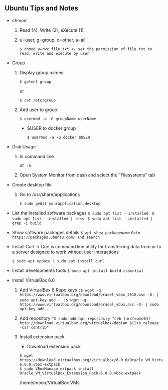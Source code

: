 ## Ubuntu Tips and Notes

* chmod
    1. Read (4),  Write (2), eXecute (1)
    2. u=user, g=group, o=other, a=all

        `$ chmod u=rwx file.txt <- set the permission of file.txt to read, write and execute by user`

* Group
    1. Display group names

        `$ getent group`
        
        or

        `$ cat /etc/group`

    2. Add user to group

        `$ usermod -a -G groupName userName`

        * $USER to docker group

            `$ usermod -a -G docker $USER`

* Disk Usage
    1. In command line
        
        ` df -h `
    
    2. Open System Monitor from dash and select the "Filesystems" tab

* Create desktop file

    1. Go to /usr/share/applications

        ` $ sudo gedit yourapplication.desktop `

* List the installed software packages
    `$ sudo apt list --installed `
    `$ sudo apt list --installed | less `
    `$ sudo apt list --installed | grep -i build`
 
* Show software packages details
    `$ apt show packagename`
    ` Goto https://packages.ubuntu.com/ and search ` 

* Install Curl
    -> Curl is command line utility for transferring data from or to a server designed to work without user interactions

    `$ sudo apt update | sudo apt install curl `

* Install developments tools
    `$ sudo apt install build-essential`

* Install VirrualBox 6.0 
    1. Add VirtualBox 6 Repo keys
        `:$ wget -q https://www.virtualbox.org/download/oracel_vbox_2016.asc -O- | sudo apt-key add - `
        `:$ wget -q https://www.virtualbox.org/download/oracel_vbox.asc -O- | sudo apt-key add - `

    2. Add repository
        `"$ sudo add-apt-repository "deb [arch=amd64] http://download.virtualbox.org/virtualbox/debian $(lsb_release -cs) contrib"`

    3. Install extension pack
        - Download extension pack
        ```
        $ wget https://download.virtualbox.org/virtualbox/6.0.0/Oracle_VM_VirtualBox_Extension_Pack-6.0.0.vbox-extpack
        $ sudo VBoxManage extpack install Oracle_VM_VirtualBox_Extension_Pack-6.0.0.vbox-extpack
        ```
    
       /home/moon/VirtualBox VMs
